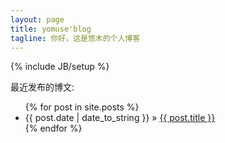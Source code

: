 ```yaml
---
layout: page
title: yomuse'blog
tagline: 你好，这是悠木的个人博客
---
```

{% include JB/setup %}



最近发布的博文:

<ul class="posts">
  {% for post in site.posts %}
    <li><span>{{ post.date | date_to_string }}</span> &raquo; <a href="{{ BASE_PATH }}{{ post.url }}">{{ post.title }}</a></li>
  {% endfor %}
</ul>



